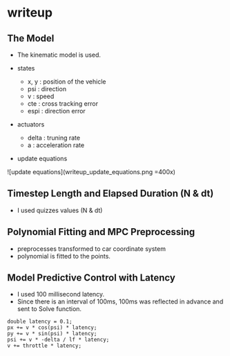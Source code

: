 # writeup

## The Model

* The kinematic model is used.

* states
  * x, y : position of the vehicle
  * psi : direction
  * v : speed
  * cte : cross tracking error
  * espi : direction error
  
* actuators
  * delta : truning rate
  * a : acceleration rate
  
* update equations

![update equations](writeup_update_equations.png =400x)

## Timestep Length and Elapsed Duration (N & dt)

* I used quizzes values (N & dt)

## Polynomial Fitting and MPC Preprocessing

* preprocesses transformed to car coordinate system
* polynomial is fitted to the points.

## Model Predictive Control with Latency

* I used 100 millisecond latency.
* Since there is an interval of 100ms, 100ms was reflected in advance and sent to Solve function.

```
double latency = 0.1;
px += v * cos(psi) * latency;
py += v * sin(psi) * latency;
psi += v * -delta / lf * latency;
v += throttle * latency;
```

